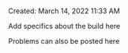 # <New>

Created: March 14, 2022 11:33 AM

Add specifics about the build here

Problems can also be posted here